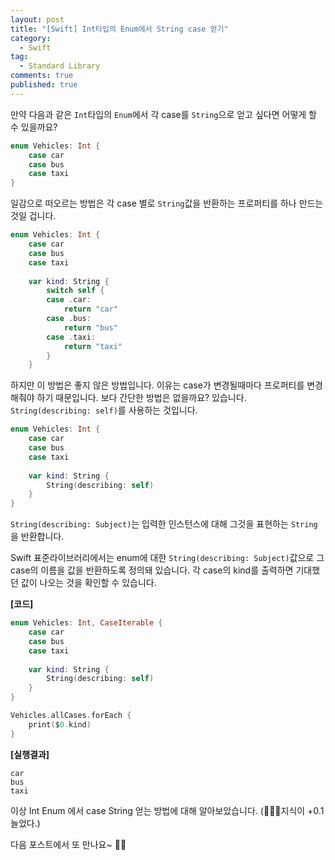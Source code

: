 ```yaml
---
layout: post
title: "[Swift] Int타입의 Enum에서 String case 얻기"
category: 
  - Swift
tag:
  - Standard Library
comments: true
published: true
---
```


만약 다음과 같은 `Int`타입의 `Enum`에서 각 case를 `String`으로 얻고 싶다면 어떻게 할 수 있을까요?

```swift
enum Vehicles: Int {
    case car
    case bus
    case taxi
}
```

일감으로 떠오르는 방법은 각 case 별로 `String`값을 반환하는 프로퍼티를 하나 만드는 것일 겁니다. 

```swift
enum Vehicles: Int {
    case car
    case bus
    case taxi
    
    var kind: String {
        switch self {
        case .car:
            return "car"
        case .bus:
            return "bus"
        case .taxi:
            return "taxi"
        }
    }
```
하지만 이 방법은 좋지 않은 방법입니다. 이유는 case가 변경될때마다 프로퍼티를 변경해줘야 하기 때문입니다. 보다 간단한 방법은 없을까요? 있습니다. `String(describing: self)`를 사용하는 것입니다.

```swift
enum Vehicles: Int {
    case car
    case bus
    case taxi
    
    var kind: String {
        String(describing: self)
    }
}
```

`String(describing: Subject)`는 입력한 인스턴스에 대해 그것을 표현하는 `String` 을 반환합니다. 

Swift 표준라이브러리에서는 enum에 대한 `String(describing: Subject)`값으로 그 case의 이름을 값을 반환하도록 정의돼 있습니다.
각 case의 kind를 출력하면 기대했던 값이 나오는 것을 확인할 수 있습니다.

**[코드]**

```swift
enum Vehicles: Int, CaseIterable {
    case car
    case bus
    case taxi
    
    var kind: String {
        String(describing: self)
    }
}

Vehicles.allCases.forEach {
    print($0.kind)
}
```

**[실행결과]**

```
car
bus
taxi
```

이상 Int Enum 에서 case String 얻는 방법에 대해 알아보았습니다. (👨🏻‍💻지식이 +0.1 늘었다.)

다음 포스트에서 또 만나요~ 🚀😄